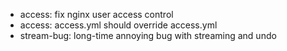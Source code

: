 - access: fix nginx user access control
- access: access.yml should override access.yml
- stream-bug: long-time annoying bug with streaming and undo
